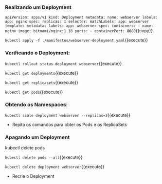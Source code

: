 ### Realizando um Deployment

`apiVersion: apps/v1
kind: Deployment
metadata:
  name: webserver
  labels:
    app: nginx
spec:
  replicas: 1
  selector:
    matchLabels:
      app: webserver
  template:
    metadata:
      labels:
        app: webserver
    spec:
      containers:
      - name: nginx
        image: bitnami/nginx:1.18
        ports:
        - containerPort: 8080`{{copy}}

`kubectl apply -f ./manifestos/webserver-deployment.yaml`{{execute}}

### Verificando o Deployment:

`kubectl rollout status deployment webserver`{{execute}}

`kubectl get deployments`{{execute}}

`kubectl get replicasets`{{execute}}

`kubectl get pods`{{execute}}

### Obtendo os Namespaces:

`kubectl scale deployment webserver --replicas=3`{{execute}}

* Repita os comandos para obter os Pods e os ReplicaSets

### Apagando um Deployment

kubectl delete pods <nomedopod>

`kubectl delete pods --all`{{execute}}

`kubectl delete deployment webserver`{{execute}}

* Recrie o Deployment